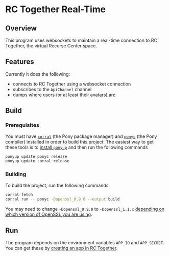 # RC Together Real-Time

## Overview

This program uses websockets to maintain a real-time connection to RC
Together, the virtual Recurse Center space.

## Features

Currently it does the following:
* connects to RC Together using a websocket connection
* subscribes to the `ApiChannel` channel
* dumps where users (or at least their avatars) are

## Build

### Prerequisites

You must have [`corral`](https://github.com/ponylang/corral) (the Pony
package manager) and [`ponyc`](https://github.com/ponylang/ponyc) (the
Pony compiler) installed in order to build this project. The easiest way to get these tools is to [install `ponyup`](https://github.com/ponylang/ponyup) and then run the following commands

```bash
ponyup update ponyc release
ponyup update corral release
```

### Building

To build the project, run the following commands:

```bash
corral fetch
corral run -- ponyc -Dopenssl_0.9.0 --output build
```

You may need to change `-Dopenssl_0.9.0` to `-Dopenssl_1.1.x`
[depending on which version of OpenSSL you are
using](https://github.com/ponylang/net_ssl#supported-ssl-versions).

## Run

The program depends on the environment variables `APP_ID` and
`APP_SECRET`. You can get these by [creating an app in RC
Together](https://recurse.rctogether.com/apps).